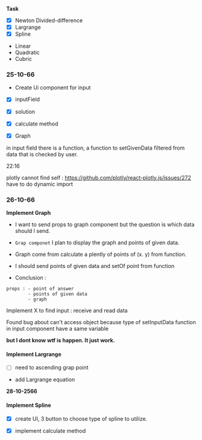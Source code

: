 **Task**
- [x] Newton Divided-difference
- [x] Largrange
- [x] Spline
- Linear 
- Quadratic
- Cubric

### 25-10-66
- Create Ui component for input
- [x] inputField
- [x] solution
- [x] calculate method
- [x] Graph


in input field there is a function, a function to setGivenData filtered from data that is checked by user.

22:16

plotly cannot find self : https://github.com/plotly/react-plotly.js/issues/272
have to do dynamic import

### 26-10-66
**Implement Graph**
- I want to send props to graph component but the question is which data should I send.
- `Grap componet` I plan to display the graph and points of given data.
- Graph come from calculate a plently of points of (x. y) from function.
- I should send points of given data and setOf point from function

- Conclusion : 
```
props : - point of answer
        - points of given data
        - graph
```

Implement X to find input : receive and read data 

Found bug about can't access object because type of setInputData function in input component have a same variable

**but I dont know wtf is happen. It just work.**

#### Implement Largrange
- [ ] need to ascending grap point
- add Largrange equation

**28-10-2566**
#### Implement Spline
- [x] create UI, 3 button to choose type of spline to utilize.
- [x] implement calculate method

